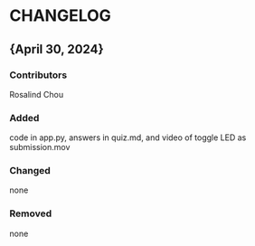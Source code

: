 # CHANGELOG

## {April 30, 2024}
### Contributors
Rosalind Chou

### Added
code in app.py, answers in quiz.md, and video of toggle LED as submission.mov

### Changed
none

### Removed
none
